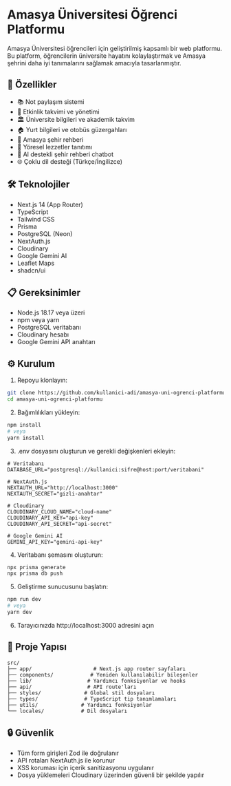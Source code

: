 # Amasya Üniversitesi Öğrenci Platformu

Amasya Üniversitesi öğrencileri için geliştirilmiş kapsamlı bir web platformu. Bu platform, öğrencilerin üniversite hayatını kolaylaştırmak ve Amasya şehrini daha iyi tanımalarını sağlamak amacıyla tasarlanmıştır.

## 🚀 Özellikler

- 📚 Not paylaşım sistemi
- 📅 Etkinlik takvimi ve yönetimi
- 🏛️ Üniversite bilgileri ve akademik takvim
- 🏠 Yurt bilgileri ve otobüs güzergahları
- 🏰 Amasya şehir rehberi
- 🍖 Yöresel lezzetler tanıtımı
- 🤖 AI destekli şehir rehberi chatbot
- 🌐 Çoklu dil desteği (Türkçe/İngilizce)

## 🛠️ Teknolojiler

- Next.js 14 (App Router)
- TypeScript
- Tailwind CSS
- Prisma
- PostgreSQL (Neon)
- NextAuth.js
- Cloudinary
- Google Gemini AI
- Leaflet Maps
- shadcn/ui

## 📋 Gereksinimler

- Node.js 18.17 veya üzeri
- npm veya yarn
- PostgreSQL veritabanı
- Cloudinary hesabı
- Google Gemini API anahtarı

## ⚙️ Kurulum

1. Repoyu klonlayın:
```bash
git clone https://github.com/kullanici-adi/amasya-uni-ogrenci-platformu.git
cd amasya-uni-ogrenci-platformu
```

2. Bağımlılıkları yükleyin:
```bash
npm install
# veya
yarn install
```

3. .env dosyasını oluşturun ve gerekli değişkenleri ekleyin:
```env
# Veritabanı
DATABASE_URL="postgresql://kullanici:sifre@host:port/veritabani"

# NextAuth.js
NEXTAUTH_URL="http://localhost:3000"
NEXTAUTH_SECRET="gizli-anahtar"

# Cloudinary
CLOUDINARY_CLOUD_NAME="cloud-name"
CLOUDINARY_API_KEY="api-key"
CLOUDINARY_API_SECRET="api-secret"

# Google Gemini AI
GEMINI_API_KEY="gemini-api-key"
```

4. Veritabanı şemasını oluşturun:
```bash
npx prisma generate
npx prisma db push
```

5. Geliştirme sunucusunu başlatın:
```bash
npm run dev
# veya
yarn dev
```

6. Tarayıcınızda http://localhost:3000 adresini açın

## 📁 Proje Yapısı

```
src/
├── app/                    # Next.js app router sayfaları
├── components/            # Yeniden kullanılabilir bileşenler
├── lib/                  # Yardımcı fonksiyonlar ve hooks
├── api/                  # API route'ları
├── styles/              # Global stil dosyaları
├── types/               # TypeScript tip tanımlamaları
├── utils/              # Yardımcı fonksiyonlar
└── locales/            # Dil dosyaları
```

## 🔒 Güvenlik

- Tüm form girişleri Zod ile doğrulanır
- API rotaları NextAuth.js ile korunur
- XSS koruması için içerik sanitizasyonu uygulanır
- Dosya yüklemeleri Cloudinary üzerinden güvenli bir şekilde yapılır
